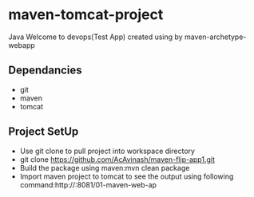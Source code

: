 
# maven-tomcat-project

Java Welcome to devops(Test App) created using by maven-archetype-webapp



## Dependancies

- git
- maven
- tomcat



## Project SetUp
- Use git clone to pull project into workspace directory
- git clone https://github.com/AcAvinash/maven-flip-app1.git
- Build the package using maven:mvn clean package
- Import maven project to tomcat to see the output using following command:http://<ifconfig>:8081/01-maven-web-ap